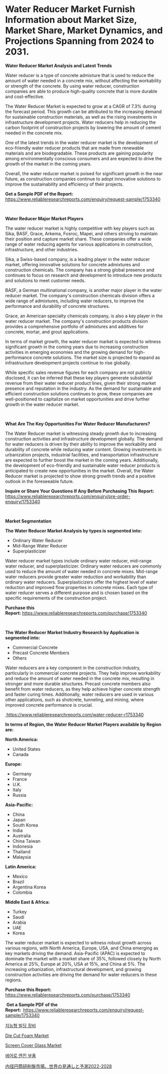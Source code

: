 <p><h1>Water Reducer Market Furnish Information about Market Size, Market Share, Market Dynamics, and Projections Spanning from 2024 to 2031.</h1></p><p><strong>Water Reducer Market Analysis and Latest Trends</strong></p>
<p><p>Water reducer is a type of concrete admixture that is used to reduce the amount of water needed in a concrete mix, without affecting the workability or strength of the concrete. By using water reducer, construction companies are able to produce high-quality concrete that is more durable and cost-effective.</p><p>The Water Reducer Market is expected to grow at a CAGR of 7.3% during the forecast period. This growth can be attributed to the increasing demand for sustainable construction materials, as well as the rising investments in infrastructure development projects. Water reducers help in reducing the carbon footprint of construction projects by lowering the amount of cement needed in the concrete mix.</p><p>One of the latest trends in the water reducer market is the development of eco-friendly water reducer products that are made from renewable materials and are biodegradable. These products are gaining popularity among environmentally conscious consumers and are expected to drive the growth of the market in the coming years.</p><p>Overall, the water reducer market is poised for significant growth in the near future, as construction companies continue to adopt innovative solutions to improve the sustainability and efficiency of their projects.</p></p>
<p><strong>Get a Sample PDF of the Report:&nbsp;</strong> <a href="https://www.reliableresearchreports.com/enquiry/request-sample/1753340">https://www.reliableresearchreports.com/enquiry/request-sample/1753340</a></p>
<p>&nbsp;</p>
<p><strong>Water Reducer Major Market Players</strong></p>
<p><p>The water reducer market is highly competitive with key players such as Sika, BASF, Grace, Arkema, Fosroc, Mapei, and others striving to maintain their position and capture market share. These companies offer a wide range of water reducing agents for various applications in construction, infrastructure, and other industries.</p><p>Sika, a Swiss-based company, is a leading player in the water reducer market, offering innovative solutions for concrete admixtures and construction chemicals. The company has a strong global presence and continues to focus on research and development to introduce new products and solutions to meet customer needs.</p><p>BASF, a German multinational company, is another major player in the water reducer market. The company's construction chemicals division offers a wide range of admixtures, including water reducers, to improve the performance and durability of concrete structures.</p><p>Grace, an American specialty chemicals company, is also a key player in the water reducer market. The company's construction products division provides a comprehensive portfolio of admixtures and additives for concrete, mortar, and grout applications.</p><p>In terms of market growth, the water reducer market is expected to witness significant growth in the coming years due to increasing construction activities in emerging economies and the growing demand for high-performance concrete solutions. The market size is projected to expand as infrastructure development projects continue to rise globally.</p><p>While specific sales revenue figures for each company are not publicly disclosed, it can be inferred that these key players generate substantial revenue from their water reducer product lines, given their strong market presence and reputation in the industry. As the demand for sustainable and efficient construction solutions continues to grow, these companies are well-positioned to capitalize on market opportunities and drive further growth in the water reducer market.</p></p>
<p>&nbsp;</p>
<p><strong>What Are The Key Opportunities For Water Reducer Manufacturers?</strong></p>
<p><p>The Water Reducer market is witnessing steady growth due to increasing construction activities and infrastructure development globally. The demand for water reducers is driven by their ability to improve the workability and durability of concrete while reducing water content. Growing investments in urbanization projects, industrial facilities, and transportation infrastructure are expected to further boost the market in the coming years. Additionally, the development of eco-friendly and sustainable water reducer products is anticipated to create new opportunities in the market. Overall, the Water Reducer market is projected to show strong growth trends and a positive outlook in the foreseeable future.</p></p>
<p><strong>Inquire or Share Your Questions If Any Before Purchasing This Report:</strong> <a href="https://www.reliableresearchreports.com/enquiry/pre-order-enquiry/1753340">https://www.reliableresearchreports.com/enquiry/pre-order-enquiry/1753340</a></p>
<p>&nbsp;</p>
<p><strong>Market Segmentation</strong></p>
<p><strong>The Water Reducer Market Analysis by types is segmented into:</strong></p>
<p><ul><li>Ordinary Water Reducer</li><li>Mid-Range Water Reducer</li><li>Superplasticizer</li></ul></p>
<p><p>Water reducer market types include ordinary water reducer, mid-range water reducer, and superplasticizer. Ordinary water reducers are commonly used to reduce the amount of water needed in concrete mixes. Mid-range water reducers provide greater water reduction and workability than ordinary water reducers. Superplasticizers offer the highest level of water reduction and improved flow properties in concrete mixes. Each type of water reducer serves a different purpose and is chosen based on the specific requirements of the construction project.</p></p>
<p><strong>Purchase this Report:&nbsp;</strong><a href="https://www.reliableresearchreports.com/purchase/1753340">https://www.reliableresearchreports.com/purchase/1753340</a></p>
<p>&nbsp;</p>
<p><strong>The Water Reducer Market Industry Research by Application is segmented into:</strong></p>
<p><ul><li>Commercial Concrete</li><li>Precast Concrete Members</li><li>Others</li></ul></p>
<p><p>Water reducers are a key component in the construction industry, particularly in commercial concrete projects. They help improve workability and reduce the amount of water needed in the concrete mix, resulting in stronger and more durable structures. Precast concrete members also benefit from water reducers, as they help achieve higher concrete strength and faster curing times. Additionally, water reducers are used in various other applications, such as shotcrete, tunneling, and mining, where improved concrete performance is crucial.</p></p>
<p><a href="https://www.reliableresearchreports.com/water-reducer-r1753340">&nbsp;https://www.reliableresearchreports.com/water-reducer-r1753340</a></p>
<p><strong>In terms of Region, the Water Reducer Market Players available by Region are:</strong></p>
<p>
    <p> <strong> North America: </strong>
        <ul>
            <li>United States</li>
            <li>Canada</li>
        </ul>
        </p> 
    <p> <strong> Europe: </strong>
        <ul>
            <li>Germany</li>
            <li>France</li>
            <li>U.K.</li>
            <li>Italy</li>
            <li>Russia</li>
        </ul>
        </p> 
    <p> <strong> Asia-Pacific: </strong>
        <ul>
            <li>China</li>
            <li>Japan</li>
            <li>South Korea</li>
            <li>India</li>
            <li>Australia</li>
            <li>China Taiwan</li>
            <li>Indonesia</li>
            <li>Thailand</li>
            <li>Malaysia</li>
        </ul>
        </p> 
    <p> <strong> Latin America: </strong>
        <ul>
            <li>Mexico</li>
            <li>Brazil</li>
            <li>Argentina Korea</li>
            <li>Colombia</li>
        </ul>
        </p> 
    <p> <strong> Middle East & Africa: </strong>
        <ul>
            <li>Turkey</li>
            <li>Saudi</li>
            <li>Arabia</li>
            <li>UAE</li>
            <li>Korea</li>
        </ul>
    </p>
    </p>
<p><p>The water reducer market is expected to witness robust growth across various regions, with North America, Europe, USA, and China emerging as key markets driving the demand. Asia-Pacific (APAC) is expected to dominate the market with a market share of 35%, followed closely by North America at 25%, Europe at 20%, USA at 15%, and China at 5%. The increasing urbanization, infrastructural development, and growing construction activities are driving the demand for water reducers in these regions.</p></p>
<p><strong>Purchase this Report: </strong><a href="https://www.reliableresearchreports.com/purchase/1753340">https://www.reliableresearchreports.com/purchase/1753340</a></p>
<p>&nbsp;<strong>Get a Sample PDF of the Report:&nbsp;&nbsp;</strong><a href="https://www.reliableresearchreports.com/enquiry/request-sample/1753340">https://www.reliableresearchreports.com/enquiry/request-sample/1753340</a></p>
<p><strong></strong></p>
<p><p><a href="https://github.com/sougarounis/Market-Research-Report-List-4/blob/main/9342667119955.md">지능형 빌딩 장비</a></p><p><a href="https://github.com/myacatherineblakecaczo9vcsw/Market-Research-Report-List-3/blob/main/die-cut-foam-market.md">Die Cut Foam Market</a></p><p><a href="https://github.com/okotobwrhuteie/Market-Research-Report-List-3/blob/main/screen-cover-glass-market.md">Screen Cover Glass Market</a></p><p><a href="https://github.com/johneahan44556754/Market-Research-Report-List-1/blob/main/7698193119954.md">에어로 엔진 부품</a></p><p><a href="https://github.com/MacyOrn/Market-Research-Report-List-1/blob/main/5199023131341.md">内径円筒研削盤市場、世界の見通しと予測2022-2028</a></p></p>